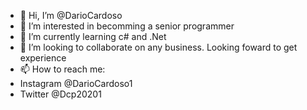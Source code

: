 - 👋 Hi, I’m @DarioCardoso
- 👀 I’m interested in becomming a senior programmer  
- 🌱 I’m currently learning c# and .Net
- 💞️ I’m looking to collaborate on any business. Looking foward to get experience
- 📫 How to reach me:
- Instagram @DarioCardoso1
- Twitter @Dcp20201


<!---
DarioCardoso/DarioCardoso is a ✨ special ✨ repository because its `README.md` (this file) appears on your GitHub profile.
You can click the Preview link to take a look at your changes.
--->
